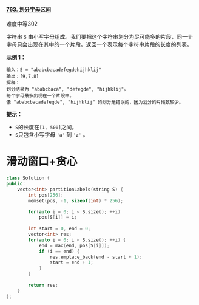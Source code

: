 #### [763. 划分字母区间](https://leetcode-cn.com/problems/partition-labels/)

难度中等302

字符串 `S` 由小写字母组成。我们要把这个字符串划分为尽可能多的片段，同一个字母只会出现在其中的一个片段。返回一个表示每个字符串片段的长度的列表。

 

**示例 1：**

```
输入：S = "ababcbacadefegdehijhklij"
输出：[9,7,8]
解释：
划分结果为 "ababcbaca", "defegde", "hijhklij"。
每个字母最多出现在一个片段中。
像 "ababcbacadefegde", "hijhklij" 的划分是错误的，因为划分的片段数较少。
```

 

**提示：**

- `S`的长度在`[1, 500]`之间。
- `S`只包含小写字母 `'a'` 到 `'z'` 。



# 滑动窗口+贪心

```c++
class Solution {
public:
    vector<int> partitionLabels(string S) {
        int pos[256];
        memset(pos, -1, sizeof(int) * 256);

        for(auto i = 0; i < S.size(); ++i)
            pos[S[i]] = i;
        
        int start = 0, end = 0;
        vector<int> res;
        for(auto i = 0; i < S.size(); ++i) {
            end = max(end, pos[S[i]]);
            if (i == end) {
                res.emplace_back(end - start + 1);
                start = end + 1;
            }
        }
        
        return res;
    }
};
```

